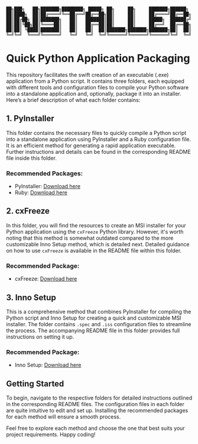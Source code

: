 ```
██╗███╗   ██╗███████╗████████╗ █████╗ ██╗     ██╗     ███████╗██████╗ 
██║████╗  ██║██╔════╝╚══██╔══╝██╔══██╗██║     ██║     ██╔════╝██╔══██╗
██║██╔██╗ ██║███████╗   ██║   ███████║██║     ██║     █████╗  ██████╔╝
██║██║╚██╗██║╚════██║   ██║   ██╔══██║██║     ██║     ██╔══╝  ██╔══██╗
██║██║ ╚████║███████║   ██║   ██║  ██║███████╗███████╗███████╗██║  ██║
╚═╝╚═╝  ╚═══╝╚══════╝   ╚═╝   ╚═╝  ╚═╝╚══════╝╚══════╝╚══════╝╚═╝  ╚═╝
```


# Quick Python Application Packaging

This repository facilitates the swift creation of an executable (.exe) application from a Python script. It contains three folders, each equipped with different tools and configuration files to compile your Python software into a standalone application and, optionally, package it into an installer. Here’s a brief description of what each folder contains:

## 1. **PyInstaller**

This folder contains the necessary files to quickly compile a Python script into a standalone application using PyInstaller and a Ruby configuration file. It is an efficient method for generating a rapid application executable. Further instructions and details can be found in the corresponding README file inside this folder.

### Recommended Packages:
- PyInstaller: [Download here](https://www.pyinstaller.org/)
- Ruby: [Download here](https://www.ruby-lang.org/en/downloads/)

## 2. **cxFreeze**

In this folder, you will find the resources to create an MSI installer for your Python application using the `cxFreeze` Python library. However, it's worth noting that this method is somewhat outdated compared to the more customizable Inno Setup method, which is detailed next. Detailed guidance on how to use `cxFreeze` is available in the README file within this folder.

### Recommended Package:
- cxFreeze: [Download here](https://cx-freeze.readthedocs.io/)

## 3. **Inno Setup**

This is a comprehensive method that combines PyInstaller for compiling the Python script and Inno Setup for creating a quick and customizable MSI installer. The folder contains `.spec` and `.iss` configuration files to streamline the process. The accompanying README file in this folder provides full instructions on setting it up.

### Recommended Package:
- Inno Setup: [Download here](https://jrsoftware.org/isdl.php)

## Getting Started

To begin, navigate to the respective folders for detailed instructions outlined in the corresponding README files. The configuration files in each folder are quite intuitive to edit and set up. Installing the recommended packages for each method will ensure a smooth process.

Feel free to explore each method and choose the one that best suits your project requirements. Happy coding!
